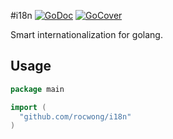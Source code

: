 #i18n
[![GoDoc](http://img.shields.io/badge/go-documentation-blue.svg?style=flat-square)](https://godoc.org/github.com/rocwong/i18n)
[![GoCover](http://gocover.io/_badge/github.com/rocwong/i18n)](http://gocover.io/github.com/rocwong/i18n)

Smart internationalization for golang.

## Usage
~~~go
package main

import (
  "github.com/rocwong/i18n"
)

~~~

